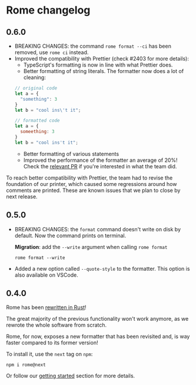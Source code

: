 # Rome changelog

## 0.6.0

- BREAKING CHANGES: the command `rome format --ci` has been removed, use `rome ci` instead.
- Improved the compatibility with Prettier (check #2403 for more details):
  - TypeScript's formatting is now in line with what Prettier does.
  - Better formatting of string literals. The formatter now does a lot of cleaning:
  ```js
  // original code
  let a = {
    "something": 3
  }
  let b = "cool ins\'t it";
  
  // formatted code
  let a = {
    someething: 3
  }
  let b = "cool ins't it";
  ```
  - Better formatting of various statements
  - Improved the performance of the formatter an average of 20%! Check the [relevant
PR](https://github.com/rome/tools/pull/2634) if you're interested in what the team did.

To reach better compatibility with Prettier, the team had to revise the foundation of our printer,
which caused some regressions around how comments are printed. These are known issues that we
plan to close by next release.

## 0.5.0

- BREAKING CHANGES: the `format` command doesn't write on disk by default. Now the command prints on terminal.

    **Migration**: add the `--write` argument when calling `rome format`
    
    ```shell
    rome format --write
    ```

- Added a new option called `--quote-style` to the formatter. This option is also available on VSCode.

## 0.4.0

Rome has been [rewritten in Rust](https://rome.tools/blog/2021/09/21/rome-will-be-rewritten-in-rust)!

The great majority of the previous functionality won't work anymore, as we rewrote the whole software
from scratch.

Rome, for now, exposes a new formatter that has been revisited and, is way faster compared to its former version!

To install it, use the `next` tag on `npm`:

```shell
npm i rome@next
```

Or follow our [getting started](https://rome.tools/#getting-started) section for more details.